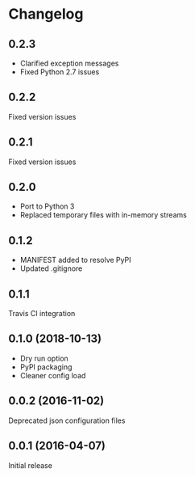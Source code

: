 # Changelog

## 0.2.3
- Clarified exception messages
- Fixed Python 2.7 issues

## 0.2.2
Fixed version issues

## 0.2.1
Fixed version issues

## 0.2.0
- Port to Python 3
- Replaced temporary files with in-memory streams

## 0.1.2
- MANIFEST added to resolve PyPI
- Updated .gitignore

## 0.1.1
Travis CI integration

## 0.1.0 (2018-10-13)
- Dry run option
- PyPI packaging
- Cleaner config load

## 0.0.2 (2016-11-02)
Deprecated json configuration files

## 0.0.1 (2016-04-07)
Initial release
